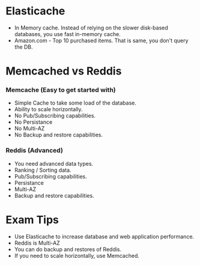 # Elasticache

- In Memory cache. Instead of relying on the slower disk-based databases, you use fast in-memory cache.
- Amazon.com - Top 10 purchased items. That is same, you don't query the DB.

# Memcached vs Reddis

### Memcache (Easy to get started with)

- Simple Cache to take some load of the database.
- Ability to scale horizontally.
- No Pub/Subscribing capabilities.
- No Persistance
- No Multi-AZ
- No Backup and restore capabilities.

### Reddis (Advanced)

- You need advanced data types.
- Ranking / Sorting data.
- Pub/Subscribing capabilities.
- Persistance
- Multi-AZ
- Backup and restore capabilities.

# Exam Tips

- Use Elasticache to increase database and web application performance.
- Reddis is Multi-AZ
- You can do backup and restores of Reddis.
- If you need to scale horizontally, use Memcached.
